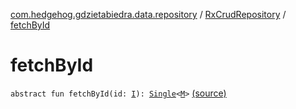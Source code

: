 [com.hedgehog.gdzietabiedra.data.repository](../index.md) / [RxCrudRepository](index.md) / [fetchById](./fetch-by-id.md)

# fetchById

`abstract fun fetchById(id: `[`I`](index.md#I)`): `[`Single`](http://reactivex.io/RxJava/javadoc/io/reactivex/Single.html)`<`[`M`](index.md#M)`>` [(source)](https://github.com/asvid/GdzieTaBiedra/tree/master/app/src/main/java/com/hedgehog/gdzietabiedra/data/repository/RxCrudRepository.kt#L15)